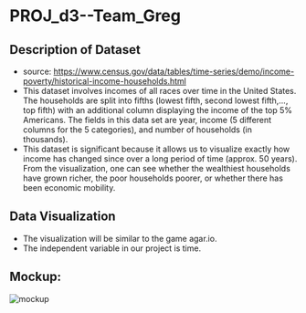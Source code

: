# PROJ_d3--Team_Greg

## Description of Dataset
* source: https://www.census.gov/data/tables/time-series/demo/income-poverty/historical-income-households.html
* This dataset involves incomes of all races over time in the United States. The households are split into fifths (lowest fifth, second lowest fifth,..., top fifth) with an additional column displaying the income of the top 5% Americans. The fields in this data set are year, income (5 different columns for the 5 categories), and number of households (in thousands). 
* This dataset is significant because it allows us to visualize exactly how income has changed since over a long period of time (approx. 50 years). From the visualization, one can see whether the wealthiest households have grown richer, the poor households poorer, or whether there has been economic mobility. 

## Data Visualization
* The visualization will be similar to the game agar.io. 
* The independent variable in our project is time.

## Mockup:
![mockup](http://image.prntscr.com/image/8dc95373261647b7874b3082a2106773.png "Sunburst Diagram")

